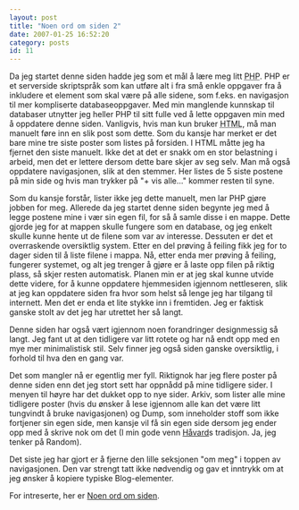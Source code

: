 ```yaml
---
layout: post
title: "Noen ord om siden 2"
date: 2007-01-25 16:52:20
category: posts
id: 11
---
```

Da jeg startet denne siden hadde jeg som et mål å lære meg litt <abbr title="Hypertext Preprocessor">PHP</abbr>. PHP er et serverside skriptspråk som kan utføre alt i fra små enkle oppgaver fra å inkludere et element som skal være på alle sidene, som f.eks. en navigasjon til mer kompliserte databaseoppgaver. Med min manglende kunnskap til databaser utnytter jeg heller PHP til sitt fulle ved å lette oppgaven min med å oppdatere denne siden. Vanligvis, hvis man kun bruker <abbr title="Hypertext Markup Language">HTML</abbr>, må man manuelt føre inn en slik post som dette. Som du kansje har merket er det bare mine tre siste poster som listes på forsiden. I HTML måtte jeg ha fjernet den siste manuelt. Ikke det at det er snakk om en stor belastning i arbeid, men det er lettere dersom dette bare skjer av seg selv. Man må også oppdatere navigasjonen, slik at den stemmer. Her listes de 5 siste postene på min side og hvis man trykker på "+ vis alle..." kommer resten til syne. 

Som du kansje forstår, lister ikke jeg dette manuelt, men lar PHP gjøre jobben for meg. Allerede da jeg startet denne siden begynte jeg med å legge postene mine i vær sin egen fil, for så å samle disse i en mappe. Dette gjorde jeg for at mappen skulle fungere som en database, og jeg enkelt skulle kunne hente ut de filene som var av interesse. Dessuten er det et overraskende oversiktlig system. Etter en del prøving å feiling fikk jeg for to dager siden til å liste filene i mappa. Nå, etter enda mer prøving å feiling, fungerer systemet, og alt jeg trenger å gjøre er å laste opp filen på riktig plass, så skjer resten automatisk. Planen min er at jeg skal kunne utvide dette videre, for å kunne oppdatere hjemmesiden igjennom nettleseren, slik at jeg kan oppdatere siden fra hvor som helst så lenge jeg har tilgang til internett. Men det er enda et lite stykke inn i fremtiden. Jeg er faktisk ganske stolt av det jeg har utrettet her så langt. 

Denne siden har også vært igjennom noen forandringer designmessig så langt. Jeg fant ut at den tidligere var litt rotete og har nå endt opp med en mye mer minimalistisk stil. Selv finner jeg også siden ganske oversiktlig, i forhold til hva den en gang var.

Det som mangler nå er egentlig mer fyll. Riktignok har jeg flere poster på denne siden enn det jeg stort sett har oppnådd på mine tidligere sider. I menyen til høyre har det dukket opp to nye sider. Arkiv, som lister alle mine tidligere poster (hvis du ønsker å lese igjennom alle kan det være litt tungvindt å bruke navigasjonen) og Dump, som inneholder stoff som ikke fortjener sin egen side, men kansje vil få sin egen side dersom jeg ender opp med å skrive nok om det (I min gode venn [Håvard][1]s tradisjon. Ja, jeg tenker på Random).

Det siste jeg har gjort er å fjerne den lille seksjonen "om meg" i toppen av navigasjonen. Den var strengt tatt ikke nødvendig og gav et inntrykk om at jeg ønsker å kopiere typiske Blog-elementer.

For intreserte, her er [Noen ord om siden][2].

 [1]: http://havard.no-ip.info
 [2]: arkiv.php?date=2006-09-27
